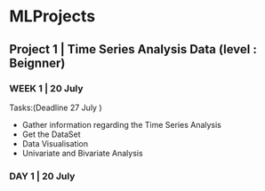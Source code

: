 # MLProjects    
## Project 1 | Time Series Analysis Data (level : Beignner)   
### WEEK 1 | 20 July   
Tasks:(Deadline 27 July )   
-  Gather information regarding the Time Series Analysis    
-  Get the DataSet
-  Data Visualisation
-  Univariate and Bivariate Analysis    
### DAY 1 | 20 July
